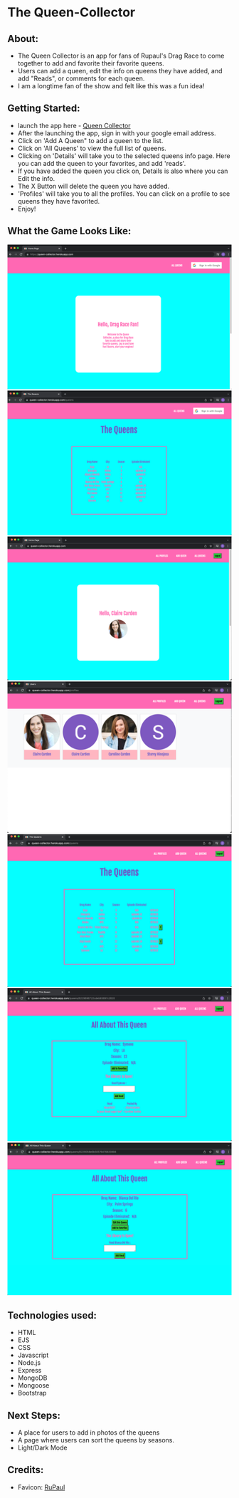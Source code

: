 # The Queen-Collector

## About:
  - The Queen Collector is an app for fans of Rupaul's Drag Race to come together to add and favorite their favorite queens. 
  - Users can add a queen, edit the info on queens they have added, and add "Reads", or comments for each queen.
  - I am a longtime fan of the show and felt like this was a fun idea!

## Getting Started:
- launch the app here -
  <a href="https://queen-collector.herokuapp.com">Queen Collector</a>
- After the launching the app, sign in with your google email address.
- Click on 'Add A Queen" to add a queen to the list.
- Click on 'All Queens' to view the full list of queens. 
- Clicking on 'Details' will take you to the selected queens info page. Here you can add the queen to your favorites, and add 'reads'.
- If you have added the queen you click on, Details is also where you can Edit the info.
- The X Button will delete the queen you have added.
- 'Profiles' will take you to all the profiles. You can click on a profile to see queens they have favorited.
- Enjoy!

## What the Game Looks Like:
![HomePage](/public/assets/home-page.png)
![UserQueenIndex](/public/assets/user-queen-index.png)
![SignInPage](/public/assets/sign-in-page.png)
![ProfilePage](public/assets/users-page.png)
![QueenIndex](public/assets/profile-queen-index.png)
![AboutQueen](public/assets/about-queen.png)
![EditQueen](public/assets/about-queen-edit.png)

## Technologies used:
- HTML
- EJS
- CSS
- Javascript
- Node.js
- Express
- MongoDB
- Mongoose
- Bootstrap

## Next Steps:
- A place for users to add in photos of the queens
- A page where users can sort the queens by seasons.
- Light/Dark Mode

## Credits:
- Favicon: [RuPaul](https://images.app.goo.gl/xruNuLnjJWt5527P6)